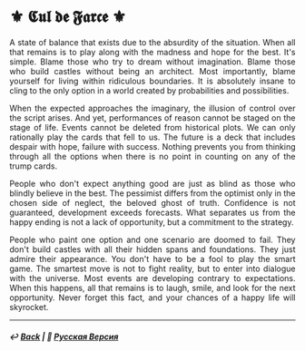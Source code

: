 # ⚜️ 𝕮𝖚𝖑 𝖉𝖊 𝕱𝖆𝖗𝖈𝖊 ⚜️

<p align="justify">A state of balance that exists due to the absurdity of the situation. When all that remains is to play along with the madness and hope for the best. It's simple. Blame those who try to dream without imagination. Blame those who build castles without being an architect. Most importantly, blame yourself for living within ridiculous boundaries. It is absolutely insane to cling to the only option in a world created by probabilities and possibilities.</p>

<p align="justify">When the expected approaches the imaginary, the illusion of control over the script arises. And yet, performances of reason cannot be staged on the stage of life. Events cannot be deleted from historical plots. We can only rationally play the cards that fell to us. The future is a deck that includes despair with hope, failure with success. Nothing prevents you from thinking through all the options when there is no point in counting on any of the trump cards.</p>

<p align="justify">People who don't expect anything good are just as blind as those who blindly believe in the best. The pessimist differs from the optimist only in the chosen side of neglect, the beloved ghost of truth. Confidence is not guaranteed, development exceeds forecasts. What separates us from the happy ending is not a lack of opportunity, but a commitment to the strategy.</p>

<p align="justify">People who paint one option and one scenario are doomed to fail. They don't build castles with all their hidden spans and foundations. They just admire their appearance. You don't have to be a fool to play the smart game. The smartest move is not to fight reality, but to enter into dialogue with the universe. Most events are developing contrary to expectations. When this happens, all that remains is to laugh, smile, and look for the next opportunity. Never forget this fact, and your chances of a happy life will skyrocket.</p>

***

##### ↩️ [Back](index.md) | 🌻 [Русская Версия](cul_de_farce-2.md)

